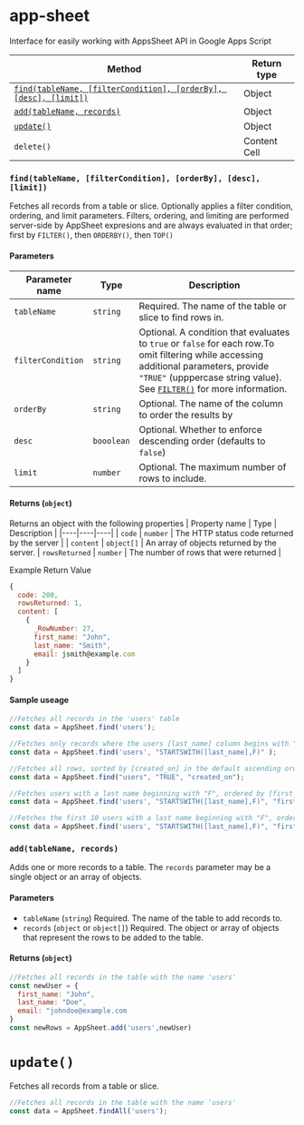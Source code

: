 # app-sheet
Interface for easily working with AppsSheet API in Google Apps Script

| Method  | Return type |
| ------------- | ------------- |
| [`find(tableName, [filterCondition], [orderBy], [desc], [limit])`]( #findtablename-filtercondition-orderby-desc-limit )  | Object  |
| [`add(tableName, records)`](#add(tableName,-records)) | Object |
| [`update()`](#parameters) | Object |
| `delete()`  | Content Cell  |

### `find(tableName, [filterCondition], [orderBy], [desc], [limit])`
Fetches all records from a table or slice. Optionally applies a filter condition, ordering, and limit parameters. Filters, ordering, and limiting are performed server-side by AppSheet expresions and are always evaluated in that order; first by `FILTER()`, then `ORDERBY()`, then `TOP()`

#### Parameters

| Parameter name | Type | Description |
|----|----|----|
| `tableName` | `string` | Required. The name of the table or slice to find rows in. |
| `filterCondition` | `string` | Optional. A condition that evaluates to `true` or `false` for each row.To omit filtering while accessing additional parameters, provide `"TRUE"` (upppercase string value). See [`FILTER()`](https://support.google.com/appsheet/answer/10108196?sjid=5454065892688843584-NC) for more information. | 
| `orderBy` | `string` | Optional. The name of the column to order the results by |
| `desc` | `booolean` | Optional. Whether to enforce descending order (defaults to `false`) |
| `limit` | `number` | Optional. The maximum number of rows to include.


#### Returns (`object`)
Returns an object with the following properties
| Property name | Type | Description |
|----|----|----|
| `code` | `number` | The HTTP status code returned by the server |
| `content` | `object[]` | An array of objects returned by the server.
| `rowsReturned` | `number` | The number of rows that were returned |

Example Return Value
```js
{
  code: 200,
  rowsReturned: 1,
  content: [
    {
      _RowNumber: 27,
      first_name: "John",
      last_name: "Smith",
      email: jsmith@example.com
    }
  ]
}
```

#### Sample useage

```js
//Fetches all records in the 'users' table
const data = AppSheet.find('users');

//Fetches only records where the users [last_name] column begins with "F"
const data = AppSheet.find('users', "STARTSWITH([last_name],F)" );

//Fetches all rows, sorted by [created_on] in the default ascending order
const data = AppSheet.find("users", "TRUE", "created_on");

//Fetches users with a last name beginning with "F", ordered by [first_name], descending
const data = AppSheet.find('users', "STARTSWITH([last_name],F)", "first_name", TRUE );

//Fetches the first 10 users with a last name beginning with "F", ordered by [first_name], descending
const data = AppSheet.find('users', "STARTSWITH([last_name],F)", "first_name", TRUE, 10);

```

### `add(tableName, records)`
Adds one or more records to a table. The `records` parameter may be a single object or an array of objects.

#### Parameters
- `tableName` (`string`) Required. The name of the table to add records to.
- `records` (`object` or `object[]`) Required. The object or array of objects that represent the rows to be added to the table.

#### Returns (`object`)

```js
//Fetches all records in the table with the name 'users'
const newUser = {
  first_name: "John",
  last_name: "Doe",
  email: "johndoe@example.com
}
const newRows = AppSheet.add('users',newUser)
```

# `update()`
Fetches all records from a table or slice.

```js
//Fetches all records in the table with the name 'users'
const data = AppSheet.findAll('users');
```



